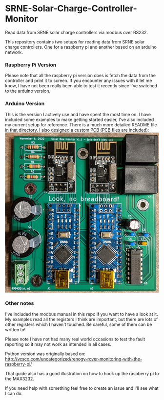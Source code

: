 # SRNE-Solar-Charge-Controller-Monitor
Read data from SRNE solar charge controllers via modbus over RS232.

This repository contains two setups for reading data from SRNE solar charge controllers. One for a raspberry pi and another based on an arduino network.

### Raspberry Pi Version
Please note that all the raspberry pi version does is fetch the data from the controller and print it to screen. If you encounter any issues with it let me know, I have not been really been able to test it recently since I've switched to the arduino version.

### Arduino Version
This is the version I actively use and have spent the most time on.
I have included some examples to make getting started easier, I've also included my current setup for reference.
There is a much more detailed README file in that directory.
I also designed a custom PCB (PCB files are included):
![PCB](./Arduino-Version/My-Current-Seup/PCB%20and%20Schematic/Assembled-PCB.jpg)

### Other notes
I've included the modbus manual in this repo if you want to have a look at it. My examples read all the registers I think are important, but there are lots of other registers which I haven't touched. Be careful, some of them can be written to!

Please note I have not had many real world occasions to test the fault reporting so it may not work as intended in all cases.

Python version was originally based on: http://vcsco.com/uncategorized/renogy-rover-monitoring-with-the-raspberry-pi/

That guide also has a good illustration on how to hook up the raspberry pi to the MAX3232.

If you need help with something feel free to create an issue and I'll see what I can do.
